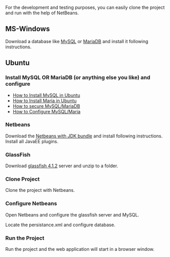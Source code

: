 For the development and testing purposes, you can easily clone the project and run with the help of NetBeans.

## MS-Windows

Download a database like [MySQL](https://dev.mysql.com/downloads/mysql/) or [MariaDB](https://downloads.mariadb.org/) and install it following instructions. 

## Ubuntu
### Install MySQL OR MariaDB (or anything else you like) and configure
* [How to Install MySQL in Ubuntu](https://github.com/hmislk/hmis/wiki/Install-MySQL-in-Ubuntu)
* [How to Install Maria in Ubuntu](https://github.com/hmislk/hmis/wiki/Install-MariaDB-in-Ubuntu)
* [How to secure MySQL/MariaDB](https://github.com/hmislk/hmis/wiki/Secure-MySQL)
* [How to Configure MySQL/Maria](https://github.com/hmislk/hmis/wiki/Database-Configuration)

### Netbeans

Download the [Netbeans with JDK bundle](https://www.oracle.com/technetwork/java/javase/downloads/jdk-netbeans-jsp-3413139-esa.html) and install following instructions. Install all JavaEE plugins.

### GlassFish
Download [glassfish 4.1.2](http://download.oracle.com/glassfish/4.1.2/release/glassfish-4.1.2.zip) server and unzip to a folder. 


### Clone Project

Clone the project with Netbeans. 

### Configure Netbeans

Open Netbeans and configure the glassfish server and MySQL.
 
Locate the persistance.xml and configure database. 

### Run the Project

Run the project and the web application will start in a browser window.







